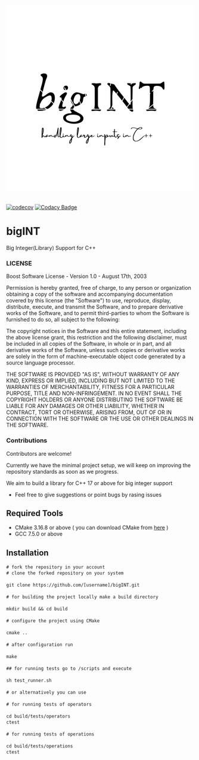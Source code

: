 <center><img src="examples/logo.png"></img></center>

<br/>

[![codecov](https://codecov.io/gh/ayaankhan98/bigINT/branch/main/graph/badge.svg)](https://codecov.io/gh/ayaankhan98/bigINT)
[![Codacy Badge](https://app.codacy.com/project/badge/Grade/ef219f076b1a4fb184fba0108c3ea3c5)](https://www.codacy.com/gh/ayaankhan98/bigINT/dashboard?utm_source=github.com&amp;utm_medium=referral&amp;utm_content=ayaankhan98/bigINT&amp;utm_campaign=Badge_Grade)
# bigINT
Big Integer(Library) Support for C++

### LICENSE
Boost Software License - Version 1.0 - August 17th, 2003

Permission is hereby granted, free of charge, to any person or organization
obtaining a copy of the software and accompanying documentation covered by
this license (the "Software") to use, reproduce, display, distribute,
execute, and transmit the Software, and to prepare derivative works of the
Software, and to permit third-parties to whom the Software is furnished to
do so, all subject to the following:

The copyright notices in the Software and this entire statement, including
the above license grant, this restriction and the following disclaimer,
must be included in all copies of the Software, in whole or in part, and
all derivative works of the Software, unless such copies or derivative
works are solely in the form of machine-executable object code generated by
a source language processor.

THE SOFTWARE IS PROVIDED "AS IS", WITHOUT WARRANTY OF ANY KIND, EXPRESS OR
IMPLIED, INCLUDING BUT NOT LIMITED TO THE WARRANTIES OF MERCHANTABILITY,
FITNESS FOR A PARTICULAR PURPOSE, TITLE AND NON-INFRINGEMENT. IN NO EVENT
SHALL THE COPYRIGHT HOLDERS OR ANYONE DISTRIBUTING THE SOFTWARE BE LIABLE
FOR ANY DAMAGES OR OTHER LIABILITY, WHETHER IN CONTRACT, TORT OR OTHERWISE,
ARISING FROM, OUT OF OR IN CONNECTION WITH THE SOFTWARE OR THE USE OR OTHER
DEALINGS IN THE SOFTWARE.


### Contributions

Contributors are welcome!

Currently we have the minimal project setup, we will keep on improving the repository standards as soon as we progress.

We aim to build a library for C++ 17 or above for big integer support

- Feel free to give suggestions or point bugs by rasing issues

## Required Tools
- CMake 3.16.8 or above
( you can download CMake from [here](https://cmake.org/download/) )
- GCC 7.5.0 or above

## Installation

```
# fork the repository in your account
# clone the forked repository on your system

git clone https://github.com/[username]/bigINT.git

# for building the project locally make a build directory

mkdir build && cd build

# configure the project using CMake

cmake ..

# after configuration run

make

## for running tests go to /scripts and execute

sh test_runner.sh

# or alternatively you can use

# for running tests of operators

cd build/tests/operators
ctest

# for running tests of operations

cd build/tests/operations
ctest
```